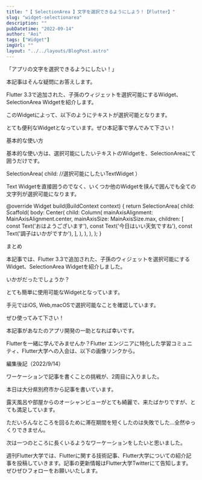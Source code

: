 ```yaml
---
title: "【 SelectionArea 】文字を選択できるようにしよう！【Flutter】"
slug: "widget-selectionarea"
description: ""
pubDatetime: "2022-09-14"
author: "Aoi"
tags: ["Widget"]
imgUrl: ""
layout: "../../layouts/BlogPost.astro"
---
```



「アプリの文字を選択できるようにしたい！」



本記事はそんな疑問にお答えします。



Flutter 3.3で追加された、子孫のウィジェットを選択可能にするWidget、SelectionArea Widgetを紹介します。



このWidgetによって、以下のようにテキストが選択可能となります。







とても便利なWidgetとなっています。ぜひ本記事で学んでみて下さい！



基本的な使い方



基本的な使い方は、選択可能にしたいテキストのWidgetを、SelectionAreaにて囲うだけです。



SelectionArea(
  child: //選択可能にしたいTextWidget
）



Text Widgetを直接囲うのでなく、いくつか他のWidgetを挟んで囲んでも全ての文字列が選択可能になります。



  @override
  Widget build(BuildContext context) {
    return SelectionArea(
      child: Scaffold(
        body: Center(
          child: Column(
            mainAxisAlignment: MainAxisAlignment.center,
            mainAxisSize: MainAxisSize.max,
            children: [
              const Text('おはようございます'),
              const Text('今日はいい天気ですね'),
              const Text('調子はいかがですか'),
            ],
          ),
        ),
      ),
    );
  }







まとめ



本記事では、Flutter 3.3で追加された、子孫のウィジェットを選択可能にするWidget、SelectionArea Widgetを紹介しました。



いかがだったでしょうか？



とても簡単に使用可能なWidgetとなっています。



手元ではiOS, Web,macOSで選択可能なことを確認しています。



ぜひ使ってみて下さい！



本記事があなたのアプリ開発の一助となれば幸いです。




Flutterを一緒に学んでみませんか？Flutter エンジニアに特化した学習コミュニティ、Flutter大学への入会は、以下の画像リンクから。










編集後記（2022/9/14）




ワーケーションで記事を書くことの挑戦が、2周目に入りました。



本日は大分県別府市から記事を書いています。



露天風呂や部屋からのオーシャンビューがとても綺麗で、来たばかりですが、とても満足しています。



ただいろんなところを回るために滞在期間を短くしたのは失敗でした...全然ゆっくりできません。



次は一つのところに長くいるようなワーケーションをしたいと思いました。





週刊Flutter大学では、Flutterに関する技術記事、Flutter大学についての紹介記事を投稿していきます。記事の更新情報はFlutter大学Twitterにて告知します。ぜひぜひフォローをお願いいたします。


